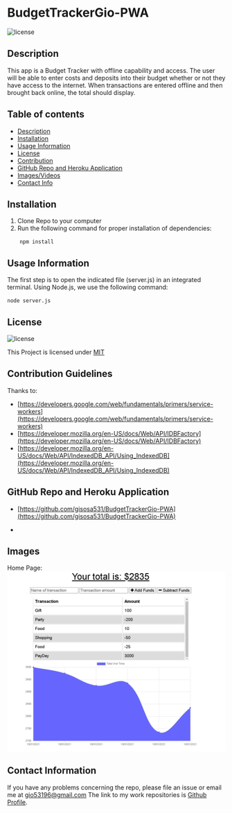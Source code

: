 # BudgetTrackerGio-PWA
![license](https://img.shields.io/badge/License-MIT-yellow.svg)

## Description
This app is a Budget Tracker with offline capability and access. The user will be able to enter costs and deposits into their budget whether or not they have access to the internet. When transactions are entered offline and then brought back online, the total should display.

## Table of contents

* [Description](#description)
* [Installation](#installation)
* [Usage Information](#usage)
* [License](#license) 
* [Contribution](#contribution)
* [GitHub Repo and Heroku Application](#GitHub)
* [Images/Videos](#Images)
* [Contact Info](#questions)

## Installation
1. Clone Repo to your computer
2. Run the following command for proper installation of dependencies:
```
    npm install
```


## Usage Information
The first step is to open the indicated file (server.js) in an integrated terminal. 
Using Node.js, we use the following command:
```
node server.js 
```


## License
![license](https://img.shields.io/badge/License-MIT-yellow.svg)

This Project is licensed under [MIT](https://opensource.org/licenses/MIT)

## Contribution Guidelines
Thanks to:
* [https://developers.google.com/web/fundamentals/primers/service-workers](https://developers.google.com/web/fundamentals/primers/service-workers)
* [https://developer.mozilla.org/en-US/docs/Web/API/IDBFactory](https://developer.mozilla.org/en-US/docs/Web/API/IDBFactory)
* [https://developer.mozilla.org/en-US/docs/Web/API/IndexedDB_API/Using_IndexedDB](https://developer.mozilla.org/en-US/docs/Web/API/IndexedDB_API/Using_IndexedDB)

## GitHub Repo and Heroku Application
* [https://github.com/gisosa531/BudgetTrackerGio-PWA](https://github.com/gisosa531/BudgetTrackerGio-PWA)

* []()

## Images
Home Page:
<img src="./public/images/HomePage.png" alt="The start page of the deployed Heroku Tracker Site">

## Contact Information
If you have any problems concerning the repo, please file an issue or email me at 
gio53196@gmail.com
The link to my work repositories is 
[Github Profile](https://github.com/gisosa531/).